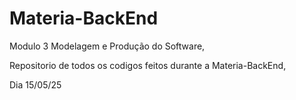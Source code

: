 # Materia-BackEnd
Modulo 3 Modelagem e Produção do Software,

Repositorio de todos os codigos feitos durante a Materia-BackEnd, 

Dia 15/05/25

